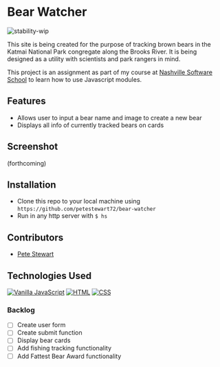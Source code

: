 # Bear Watcher
![stability-wip](https://img.shields.io/badge/stability-work_in_progress-lightgrey.svg)

This site is being created for the purpose of tracking brown bears in the Katmai National Park congregate along the Brooks River. It is being designed as a utility with scientists and park rangers in mind.

This project is an assignment as part of my course at [Nashville Software School](http://nashvillesoftwareschool.com/) to learn how to use Javascript modules.

## Features
* Allows user to input a bear name and image to create a new bear
* Displays all info of currently tracked bears on cards

## Screenshot
(forthcoming)

## Installation
* Clone this repo to your local machine using `https://github.com/petestewart72/bear-watcher`
* Run in any http server with `$ hs`

## Contributors
* [Pete Stewart](https://github.com/petestewart72)

## Technologies Used
[![Vanilla JavaScript](https://img.shields.io/badge/JavaScript-2c9fcc?style=flat-square)](#) [![HTML](https://img.shields.io/badge/-HTML-2c9fcc?style=flat-square)](#) [![CSS](https://img.shields.io/badge/-CSS-2c9fcc?style=flat-square)](#)

### Backlog
- [ ] Create user form
- [ ] Create submit function
- [ ] Display bear cards
- [ ] Add fishing tracking functionality
- [ ] Add Fattest Bear Award functionality
